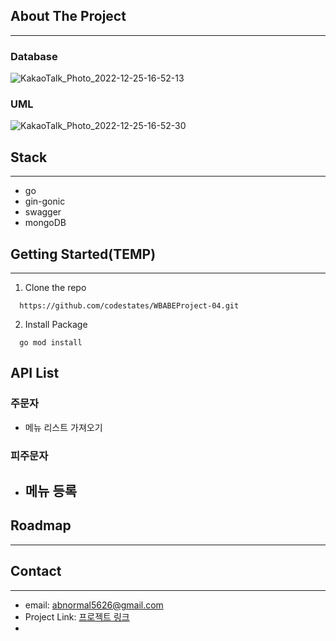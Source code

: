 
## About The Project
___

### Database
![KakaoTalk_Photo_2022-12-25-16-52-13](https://user-images.githubusercontent.com/20445415/209460804-ec8e9781-81d8-4787-9816-d22df963d993.png)

### UML
![KakaoTalk_Photo_2022-12-25-16-52-30](https://user-images.githubusercontent.com/20445415/209460826-6179ab57-d72e-4b59-a465-aff9768bf82f.png)



## Stack
___
- go
- gin-gonic
- swagger
- mongoDB

## Getting Started(TEMP)
___

1. Clone the repo
  ```
    https://github.com/codestates/WBABEProject-04.git
  ```
2. Install Package 
  ```
    go mod install
  ```

## API List

### 주문자
- 메뉴 리스트 가져오기 


### 피주문자
- 메뉴 등록
  - 

## Roadmap
___

## Contact
___

- email: [abnormal5626@gmail.com]()
- Project Link: [프로젝트 링크](https://github.com/codestates/WBABEProject-04)
- 
